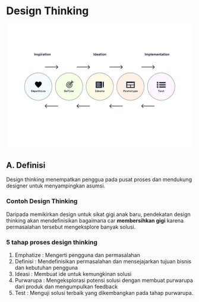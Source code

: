 # Design Thinking

![image info](./design-thinking.svg)

## A. Definisi
Design thinking menempatkan penggua pada pusat proses dan mendukung designer untuk menyampingkan asumsi. 


### Contoh Design Thinking
Daripada memikirkan design untuk sikat gigi anak baru, pendekatan design thinking akan mendefinisikan bagaimana car **membersihkan gigi** karena permasalahan tersebut mengeksplore banyak solusi. 

### 5 tahap proses design thinking
1. Emphatize : Mengerti pengguna dan permasalahan
2. Definisi : Mendefinisikan permasalahan dan mensejajarkan tujuan bisnis dan kebutuhan pengguna
3. Ideasi : Membuat ide untuk kemungkinan solusi
4. Purwarupa : Mengeksplorasi potensi solusi dengan membuat purwarupa dari produk dan mengumpulkan feedback
5. Test : Menguji solusi terbaik yang dikembangkan pada tahap purwarupa. 
